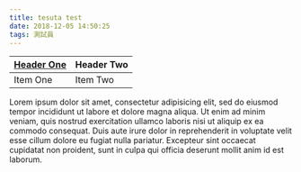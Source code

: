 ```yaml
---
title: tesuta test
date: 2018-12-05 14:50:25
tags: 測試員
---
```

| <a href="#">Header One</a>     | Header Two     |
| :------------- | :------------- |
| Item One       | Item Two       |


Lorem ipsum dolor sit amet, consectetur adipisicing elit, sed do eiusmod tempor incididunt ut labore et dolore magna aliqua. Ut enim ad minim veniam, quis nostrud exercitation ullamco laboris nisi ut aliquip ex ea commodo consequat. Duis aute irure dolor in reprehenderit in voluptate velit esse cillum dolore eu fugiat nulla pariatur. Excepteur sint occaecat cupidatat non proident, sunt in culpa qui officia deserunt mollit anim id est laborum.

